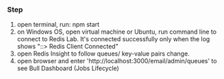 ### Step

1. open terminal, run: npm start
2. on Windows OS, open virtual machine or Ubuntu, run command line to connect to Redis Lab. It's connected successfully only when the log shows "::> Redis Client Connected"
3. open Redis Insight to follow queues/ key-value pairs change.
4. open browser and enter 'http://localhost:3000/email/admin/queues' to see Bull Dashboard (Jobs Lifecycle)
